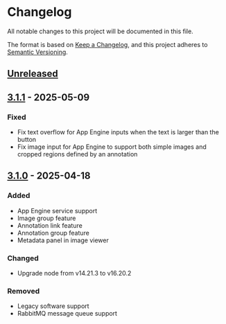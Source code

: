 # Changelog

All notable changes to this project will be documented in this file.

The format is based on [Keep a Changelog](https://keepachangelog.com/en/1.1.0/),
and this project adheres to [Semantic Versioning](https://semver.org/spec/v2.0.0.html).

## [Unreleased]

## [3.1.1] - 2025-05-09

### Fixed

- Fix text overflow for App Engine inputs when the text is larger than the button
- Fix image input for App Engine to support both simple images and cropped regions defined by an annotation

## [3.1.0] - 2025-04-18

### Added

- App Engine service support
- Image group feature
- Annotation link feature
- Annotation group feature
- Metadata panel in image viewer

### Changed

- Upgrade node from v14.21.3 to v16.20.2

### Removed

- Legacy software support
- RabbitMQ message queue support

[Unreleased]: https://github.com/cytomine/Cytomine-web-ui/compare/3.1.1..HEAD
[3.1.1]: https://github.com/cytomine/Cytomine-web-ui/releases/tag/3.1.1
[3.1.0]: https://github.com/cytomine/Cytomine-web-ui/releases/tag/3.1.0
